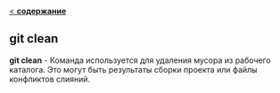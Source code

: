[< **содержание**](./readme.md)

## git clean

**git clean** - Команда используется для удаления мусора из рабочего каталога. Это могут быть результаты сборки проекта или файлы конфликтов слияний.